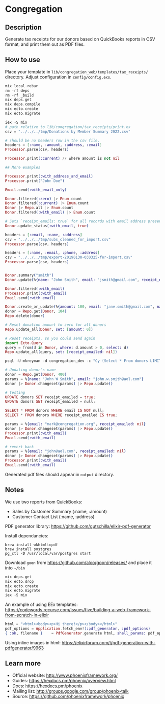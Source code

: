 # Congregation

## Description

Generate tax receipts for our donors based on QuickBooks reports in CSV format, and print them out as PDF files.

## How to use

Place your template in `lib/congregation_web/templates/tax_receipts/` directory.
Adjust configuration in `config/config.exs`.

```elixir
mix local.rebar
rm -rf deps
rm -rf _build
mix deps.get
mix deps.compile
mix ecto.create
mix ecto.migrate

iex -S mix
# path relative to lib/congregation/tax_receipts/print.ex
csv = "../../../tmp/Donations by Member Summary 2022.csv"

# should be no headers row in the csv file.
headers = [:name, :amount, :address, :email]
Processor.parse(csv, headers)

Processor.print(:current) // where amount is not nil

## More examples

Processor.print(:with_address_and_email)
Processor.print("John Doe")

Email.send(:with_email_only)

Donor.filtered(:zero) |> Enum.count
Donor.filtered(:current) |> Enum.count
Donor |> Repo.all |> Enum.count
Donor.filtered(:with_email) |> Enum.count

# Sets `receipt_emails: true` for all records with email address present
Donor.update_status(:with_email, true)

headers = [:email, :name, :address]
csv = "../../../tmp/subs_cleaned_for_import.csv"
Processor.parse(csv, headers)

headers = [:name, :email, :phone, :address]
csv = "../../../tmp/export-20190130-030325-for-import.csv"
Processor.parse(csv, headers)


Donor.summary("smith")
Donor.update(%{name: "John Smith", email: "jsmith@gmail.com", receipt_emailed: nil})

Donor.filtered(:with_email)
Processor.print(:with_email)
Email.send(:with_email)

Donor.create_or_update(%{amount: 100, email: "jane.smith@gmail.com", name: "Jane Smith"})
donor = Repo.get(Donor, 104)
Repo.delete(donor)

# Reset donation amount to zero for all donors
Repo.update_all(Donor, set: [amount: 0])

# Reset receipts, so you could send again
import Ecto.Query
query = from(d in Donor, where: d.amount > 0, select: d)
Repo.update_all(query, set: [receipt_emailed: nil])

psql -U mkreyman -d congregation_dev -c "Cy (Select * From donors LIMIT 2000) To STDOUT With CSV HEADER DELIMITER ',';" > ~/donors_data.csv

# Updating donor's name
donor = Repo.get(Donor, 400)
params = %{name: "John W Smith", email: "john.w.smith@aol.com"}
donor |> Donor.changeset(params) |> Repo.update()

# testing
UPDATE donors SET receipt_emailed = true;
UPDATE donors SET receipt_emailed = null;

SELECT * FROM donors WHERE email IS NOT null;
SELECT * FROM donors WHERE receipt_emailed IS true;

params = %{email: "mark@congregation.org", receipt_emailed: nil}
donor |> Donor.changeset(params) |> Repo.update()
Processor.print(:with_email)
Email.send(:with_email)

# revert back
params = %{email: "john@aol.com", receipt_emailed: nil}
donor |> Donor.changeset(params) |> Repo.update()
Processor.print(:with_email)
Email.send(:with_email)
```

Generated pdf files should appear in `output` directory.

## Notes

We use two reports from QuickBooks:

- Sales by Customer Summary (:name, :amount)
- Customer Contact List (:name, :address)

PDF generator library:
https://github.com/gutschilla/elixir-pdf-generator

Install dependancies:

```
brew install wkhtmltopdf
brew install postgres
pg_ctl -D /usr/local/var/postgres start
```

Download `goon` from https://github.com/alco/goon/releases/ and place it into `~/bin`

```elixir
mix deps.get
mix ecto.drop
mix ecto.create
mix ecto.migrate
iex -S mix
```

An example of using EEx templates:
https://codewords.recurse.com/issues/five/building-a-web-framework-from-scratch-in-elixir

```elixir
html = "<html><body><p>Hi there!</p></body></html>"
pdf_options = Application.fetch_env!(:pdf_generator, :pdf_options)
{ :ok, filename }    = PdfGenerator.generate html, shell_params: pdf_options
```

Using inline images in html:
https://elixirforum.com/t/pdf-generation-with-pdfgenerator/9963

<!-- To start your Phoenix server:

  * Install dependencies with `mix deps.get`
  * Create and migrate your database with `mix ecto.setup`
  * Install Node.js dependencies with `cd assets && npm install`
  * Start Phoenix endpoint with `mix phx.server`

Now you can visit [`localhost:4000`](http://localhost:4000) from your browser.

Ready to run in production? Please [check our deployment guides](https://hexdocs.pm/phoenix/deployment.html). -->

## Learn more

- Official website: http://www.phoenixframework.org/
- Guides: https://hexdocs.pm/phoenix/overview.html
- Docs: https://hexdocs.pm/phoenix
- Mailing list: http://groups.google.com/group/phoenix-talk
- Source: https://github.com/phoenixframework/phoenix
